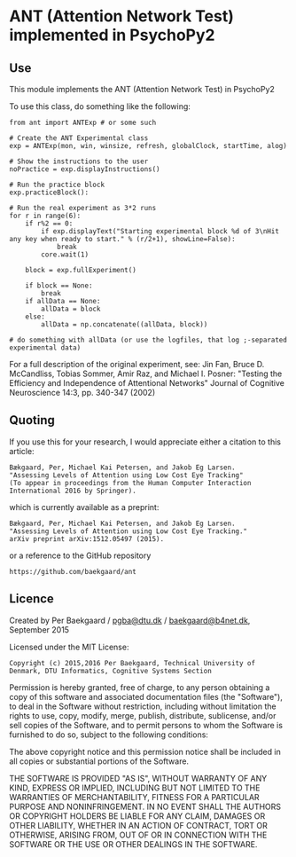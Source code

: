 # ANT (Attention Network Test) implemented in PsychoPy2

## Use

This module implements the ANT (Attention Network Test) in PsychoPy2

To use this class, do something like the following:


    from ant import ANTExp # or some such

    # Create the ANT Experimental class
    exp = ANTExp(mon, win, winsize, refresh, globalClock, startTime, alog)

    # Show the instructions to the user
    noPractice = exp.displayInstructions()

    # Run the practice block
    exp.practiceBlock():

    # Run the real experiment as 3*2 runs
    for r in range(6):
        if r%2 == 0:
            if exp.displayText("Starting experimental block %d of 3\nHit any key when ready to start." % (r/2+1), showLine=False):
                break
            core.wait(1)

        block = exp.fullExperiment()

        if block == None:
            break
        if allData == None:
            allData = block
        else:
            allData = np.concatenate((allData, block))

    # do something with allData (or use the logfiles, that log ;-separated experimental data)


For a full description of the original experiment, see:
    Jin Fan, Bruce D. McCandliss, Tobias Sommer, Amir Raz, and Michael I. Posner:
    "Testing the Efficiency and Independence of Attentional Networks"
    Journal of Cognitive Neuroscience 14:3, pp. 340-347 (2002)

## Quoting

If you use this for your research, I would appreciate either a citation to this article:

    Bækgaard, Per, Michael Kai Petersen, and Jakob Eg Larsen.
    "Assessing Levels of Attention using Low Cost Eye Tracking"
    (To appear in proceedings from the Human Computer Interaction International 2016 by Springer).

which is currently available as a preprint:

    Bækgaard, Per, Michael Kai Petersen, and Jakob Eg Larsen. 
    "Assessing Levels of Attention using Low Cost Eye Tracking." 
    arXiv preprint arXiv:1512.05497 (2015).

or a reference to the GitHub repository

    https://github.com/baekgaard/ant


## Licence

Created by Per Baekgaard / pgba@dtu.dk / baekgaard@b4net.dk, September 2015

Licensed under the MIT License:

    Copyright (c) 2015,2016 Per Baekgaard, Technical University of Denmark, DTU Informatics, Cognitive Systems Section

Permission is hereby granted, free of charge, to any person obtaining a copy of this software and associated
documentation files (the "Software"), to deal in the Software without restriction, including without
limitation the rights to use, copy, modify, merge, publish, distribute, sublicense, and/or sell copies of the
Software, and to permit persons to whom the Software is furnished to do so, subject to the following conditions:

The above copyright notice and this permission notice shall be included in all copies or substantial portions
of the Software.

THE SOFTWARE IS PROVIDED "AS IS", WITHOUT WARRANTY OF ANY KIND, EXPRESS OR IMPLIED, INCLUDING BUT NOT
LIMITED TO THE WARRANTIES OF MERCHANTABILITY, FITNESS FOR A PARTICULAR PURPOSE AND NONINFRINGEMENT.
IN NO EVENT SHALL THE AUTHORS OR COPYRIGHT HOLDERS BE LIABLE FOR ANY CLAIM, DAMAGES OR OTHER LIABILITY,
WHETHER IN AN ACTION OF CONTRACT, TORT OR OTHERWISE, ARISING FROM, OUT OF OR IN CONNECTION WITH THE SOFTWARE
OR THE USE OR OTHER DEALINGS IN THE SOFTWARE.
